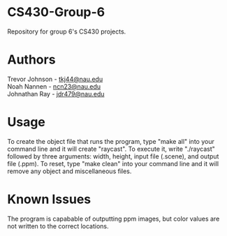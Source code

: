 # CS430-Group-6
Repository for group 6's CS430 projects.

# Authors
Trevor Johnson - tkj44@nau.edu  
Noah Nannen - ncn23@nau.edu  
Johnathan Ray - jdr479@nau.edu  
  
# Usage
To create the object file that runs the program, type "make all" into your command line and it will create "raycast". To execute it, write "./raycast" followed by three arguments: width, height, input file (.scene), and output file (.ppm). To reset, type "make clean" into your command line and it will remove any object and miscellaneous files.
  
# Known Issues
The program is capabable of outputting ppm images, but color values are not written to the correct locations.